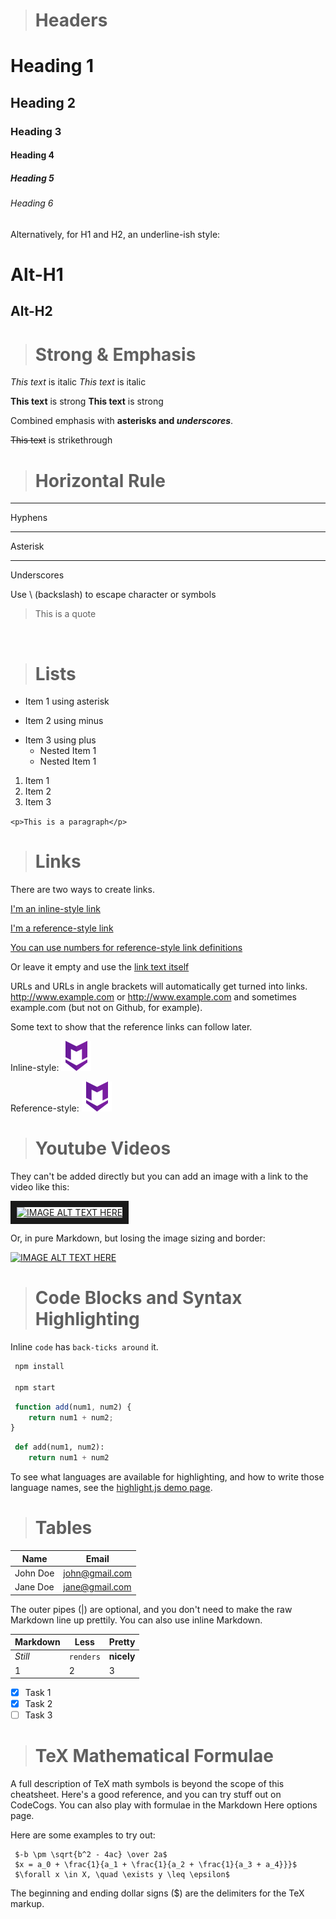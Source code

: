 <!-- Headings -->
> # **Headers**
# Heading 1
## Heading 2
### Heading 3
#### Heading 4
##### Heading 5
###### Heading 6

Alternatively, for H1 and H2, an underline-ish style:

Alt-H1
======

Alt-H2
------

<!-- Emphasis or Italics -->
> # **Strong & Emphasis**
*This text* is italic
_This text_ is italic

<!-- Strong or Bold -->
**This text** is strong
__This text__ is strong

Combined emphasis with **asterisks and _underscores_**.

<!-- Strikethrough -->
~~This text~~ is strikethrough

<!-- Horizontal Rule -->
> # **Horizontal Rule**

---
Hyphens
***
Asterisk
___
Underscores

Use \ (backslash) to escape character or symbols

<!-- Blockquote -->
> This is a quote

<br>

> # **Lists**
<!-- UL -->
* Item 1 using asterisk
- Item 2 using minus
+ Item 3 using plus
	* Nested Item 1
	* Nested Item 1
	
<!-- OL -->
1. Item 1
1. Item 2
1. Item 3

<!-- Inline Code Block using backtique-->
`<p>This is a paragraph</p>`

<!-- Links -->
> # **Links**
There are two ways to create links.

[I'm an inline-style link](https://www.google.com)

[I'm a reference-style link][Arbitrary case-insensitive reference text]

[You can use numbers for reference-style link definitions][1]

Or leave it empty and use the [link text itself]

URLs and URLs in angle brackets will automatically get turned into links. 
http://www.example.com or <http://www.example.com> and sometimes 
example.com (but not on Github, for example).

Some text to show that the reference links can follow later.

[arbitrary case-insensitive reference text]: https://www.mozilla.org
[1]: http://slashdot.org
[link text itself]: http://www.reddit.com


<!-- Images -->

Inline-style: 
![Markdown Logo](https://github.com/adam-p/markdown-here/raw/master/src/common/images/icon48.png "Logo Title Text 1")

Reference-style: 
![Markdown Logo][logo]

[logo]: https://github.com/adam-p/markdown-here/raw/master/src/common/images/icon48.png "Logo Title Text 2"

<!-- Youtube Videos -->
> # **Youtube Videos**
They can't be added directly but you can add an image with a link to the video like this:

<a href="http://www.youtube.com/watch?feature=player_embedded&v=YOUTUBE_VIDEO_ID_HERE
" target="_blank"><img src="http://img.youtube.com/vi/YOUTUBE_VIDEO_ID_HERE/0.jpg" 
alt="IMAGE ALT TEXT HERE" width="240" height="180" border="10" /></a>

Or, in pure Markdown, but losing the image sizing and border:

[![IMAGE ALT TEXT HERE](http://img.youtube.com/vi/YOUTUBE_VIDEO_ID_HERE/0.jpg)](http://www.youtube.com/watch?v=YOUTUBE_VIDEO_ID_HERE)

<!-- Github Markdown -->

<!-- Code Blocks and Syntax Highlighting -->
> # **Code Blocks and Syntax Highlighting**

Inline `code` has `back-ticks around` it.

```bash
 npm install
 
 npm start
```

```javascript
 function add(num1, num2) {
	return num1 + num2;
}
```

```python
 def add(num1, num2):
	return num1 + num2
```

To see what languages are available for highlighting, and how to write those language names, see the [highlight.js demo page](http://softwaremaniacs.org/media/soft/highlight/test.html).


<!-- Tables -->
> # **Tables**
| Name     | Email			|
| -------- | -------------- |
| John Doe | john@gmail.com |
| Jane Doe | jane@gmail.com |

The outer pipes (|) are optional, and you don't need to make the raw Markdown line up prettily. You can also use inline Markdown.

Markdown | Less | Pretty
--- | --- | ---
*Still* | `renders` | **nicely**
1 | 2 | 3

<!-- Task Lists -->
* [x] Task 1
* [x] Task 2
* [ ] Task 3

<!-- TeX Mathematical Formulae -->
> # **TeX Mathematical Formulae**
A full description of TeX math symbols is beyond the scope of this cheatsheet. Here's a good reference, and you can try stuff out on CodeCogs. You can also play with formulae in the Markdown Here options page.

Here are some examples to try out:

```
 $-b \pm \sqrt{b^2 - 4ac} \over 2a$
 $x = a_0 + \frac{1}{a_1 + \frac{1}{a_2 + \frac{1}{a_3 + a_4}}}$
 $\forall x \in X, \quad \exists y \leq \epsilon$
```

The beginning and ending dollar signs ($) are the delimiters for the TeX markup.